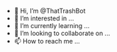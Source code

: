 - 👋 Hi, I’m @ThatTrashBot
- 👀 I’m interested in ...
- 🌱 I’m currently learning ...
- 💞️ I’m looking to collaborate on ...
- 📫 How to reach me ...

<!---
ThatTrashBot/ThatTrashBot is a ✨ special ✨ repository because its `README.md` (this file) appears on your GitHub profile.
You can click the Preview link to take a look at your changes.
--->
